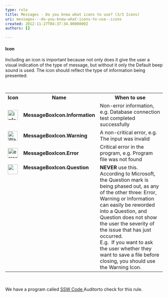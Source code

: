 ```yaml
---
type: rule
title: Messages - Do you know what icons to use? (3/3 Icons)
uri: messages---do-you-know-what-icons-to-use--icons
created: 2012-11-27T04:37:34.0000000Z
authors: []

---
```




<span class='intro'> <h4>Icon</h4>
<div>Including an icon is important because not only does it give the user a visual indication of the type of message, but without it only the Default beep sound is used. The icon should reflect the type of information being presented&#58;</div> </span>

​<table class="clsSSWTable" border="0" cellspacing="0" cellpadding="3"><tbody><tr><th>Icon</th>
<th>Name</th>
<th>When to use</th></tr>
<tr><td><img alt="info" src="http&#58;//www.ssw.com.au/ssw/Standards/Rules/Images/Info.png" width="32" height="32" /></td>
<td><strong>MessageBoxIcon.Information</strong></td>
<td>Non-error information, e.g. Database connection test completed successfully</td></tr>
<tr><td><img alt="Warning" src="http&#58;//www.ssw.com.au/ssw/Standards/Rules/Images/Warning.png" width="31" height="31" /></td>
<td><strong>MessageBoxIcon.Warning</strong></td>
<td>A non-critical error, e.g. The input was invalid</td></tr>
<tr><td><img alt="error" src="http&#58;//www.ssw.com.au/ssw/Standards/Rules/Images/Error.png" width="32" height="32" /></td>
<td><strong>MessageBoxIcon.Error</strong></td>
<td>Critical error in the program, e.g. Program file was not found</td></tr>
<tr valign="top"><td><img src="http&#58;//www.ssw.com.au/ssw/Standards/Rules/Images/Question.png" width="32" height="32" alt="" /></td>
<td><strong>MessageBoxIcon.Question</strong></td>
<td><strong>NEVER</strong> use this.&#160; <br>According to Microsoft, the Question mark is being phased out, as any of the other three&#58; Error, Warning or Information can easily be reworded into a Question, and Question does not show the user the severity of the issue that has just occurred.<br>E.g.&#160; If you want to ask the user whether they want to save a file before closing, you should use the Warning Icon. </td></tr></tbody></table>
<br><div>We have a program called <a href="http&#58;//www.ssw.com.au/ssw/CodeAuditor/Rules.aspx#TitleVB">SSW Code </a><span>Auditor</span>to check for this rule.</div>



